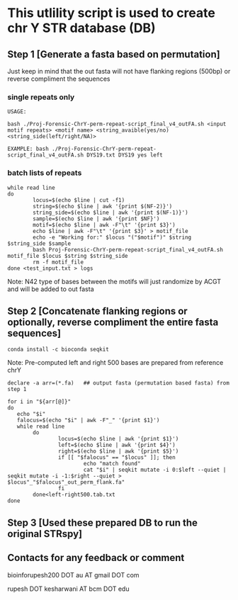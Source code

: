 # This utlility script is used to create chr Y STR database (DB)

## Step 1 [Generate a fasta based on permutation]

Just keep in mind that the out fasta will not have flanking regions (500bp) or reverse compliment the sequences

### single repeats only
```
USAGE:

bash ./Proj-Forensic-ChrY-perm-repeat-script_final_v4_outFA.sh <input motif repeats> <motif name> <string_avaible(yes/no) <string_side(left/right/NA)>

EXAMPLE: bash ./Proj-Forensic-ChrY-perm-repeat-script_final_v4_outFA.sh DYS19.txt DYS19 yes left

```

### batch lists of repeats

```
while read line
do
        locus=$(echo $line | cut -f1)
        string=$(echo $line | awk '{print $(NF-2)}')
        string_side=$(echo $line | awk '{print $(NF-1)}')
        sample=$(echo $line | awk '{print $NF}')
        motif=$(echo $line | awk -F"\t" '{print $3}')
        echo $line | awk -F"\t" '{print $3}' > motif_file
        echo -e "Working for:" $locus "("$motif")" $string $string_side $sample
        bash Proj-Forensic-ChrY-perm-repeat-script_final_v4_outFA.sh motif_file $locus $string $string_side
        rm -f motif_file
done <test_input.txt > logs

```

Note: N42 type of bases between the motifs will just randomize by ACGT and will be added to out fasta


## Step 2 [Concatenate flanking regions or optionally, reverse compliment the entire fasta sequences]

`conda install -c bioconda seqkit`

Note: Pre-computed left and right 500 bases are prepared from reference chrY

```
declare -a arr=(*.fa)   ## output fasta (permutation based fasta) from step 1

for i in "${arr[@]}"
do
   echo "$i"
   falocus=$(echo "$i" | awk -F"_" '{print $1}')
   while read line
        do
                locus=$(echo $line | awk '{print $1}')
                left=$(echo $line | awk '{print $4}')
                right=$(echo $line | awk '{print $5}')
                if [[ "$falocus" == "$locus" ]]; then
                        echo "match found"
                        cat "$i" | seqkit mutate -i 0:$left --quiet | seqkit mutate -i -1:$right --quiet > $locus"_"$falocus"_out_perm_flank.fa"
                fi
        done<left-right500.tab.txt
done

```


## Step 3 [Used these prepared DB to run the original STRspy]


## Contacts for any feedback or comment
bioinforupesh200 DOT au AT gmail DOT com

rupesh DOT kesharwani AT bcm DOT edu

